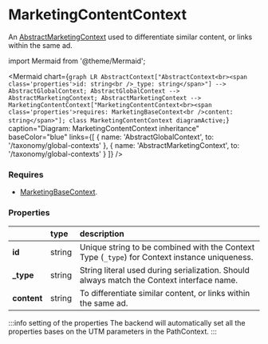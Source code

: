 # MarketingContentContext

An [AbstractMarketingContext](/taxonomy/reference/global-contexts/overview.md) used to differentiate similar content, or links within the same ad.

import Mermaid from '@theme/Mermaid';

<Mermaid chart={`
	graph LR
	    AbstractContext["AbstractContext<br><span class='properties'>id: string<br />_type: string</span>"] --> AbstractGlobalContext;
        AbstractGlobalContext --> AbstractMarketingContext;
        AbstractMarketingContext --> MarketingContentContext["MarketingContentContext<br><span class='properties'>requires: MarketingBaseContext<br />content: string</span>"];
    class MarketingContentContext diagramActive;
`} 
  caption="Diagram: MarketingContentContext inheritance" 
  baseColor="blue" 
  links={[
        { name: 'AbstractGlobalContext', to: '/taxonomy/global-contexts' },
        { name: 'AbstractMarketingContext', to: '/taxonomy/global-contexts' }
]}
/>

### Requires
- [MarketingBaseContext](/taxonomy/reference/global-contexts/MarketingBaseContext).

### Properties
|           | type        | description
| :--       | :--         | :--
| **id**    | string      | Unique string to be combined with the Context Type (`_type`) for Context instance uniqueness.
| **_type** | string      | String literal used during serialization. Should always match the Context interface name.
| **content**    | string      | To differentiate similar content, or links within the same ad.

:::info setting of the properties
The backend will automatically set all the properties bases on the UTM parameters in the PathContext.
:::